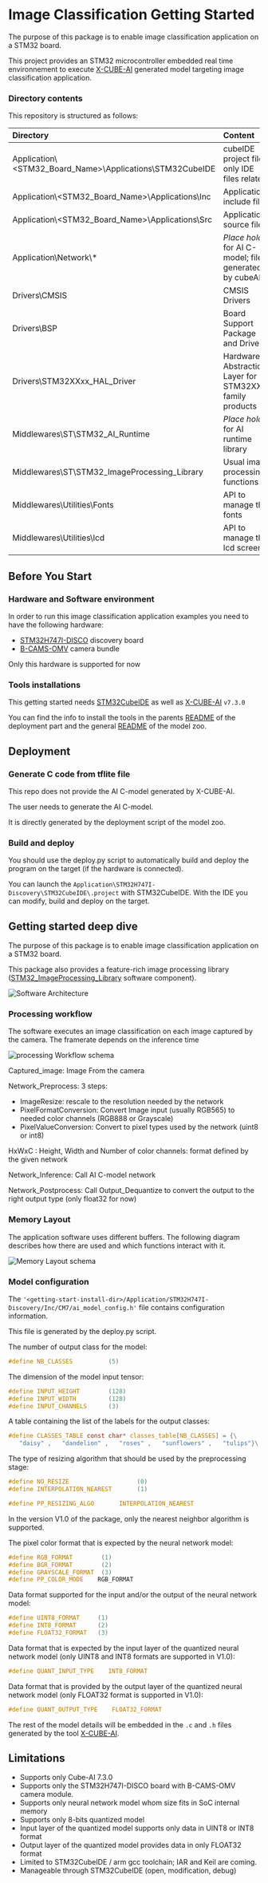 # __Image Classification Getting Started__

The purpose of this package is to enable image classification application on a STM32 board.

This project provides an STM32 microcontroller embedded real time environnement to execute [X-CUBE-AI](https://www.st.com/en/embedded-software/x-cube-ai.html) generated model targeting image classification application.


### __Directory contents__

This repository is structured as follows:

| Directory                                                              | Content                                                   |
|:---------------------------------------------------------------------- |:--------------------------------------------------------- |
| Application\\<STM32_Board_Name>\Applications\STM32CubeIDE              | cubeIDE project files; only IDE files related             |
| Application\\<STM32_Board_Name>\Applications\Inc                       | Application include files                                 |
| Application\\<STM32_Board_Name>\Applications\Src                       | Application source files                                  |
| Application\Network\\*                                                 | *Place holder* for AI C-model; files generated by cubeAI  |
| Drivers\CMSIS                                                          | CMSIS Drivers                                             |
| Drivers\BSP                                                            | Board Support Package and Drivers                         |
| Drivers\STM32XXxx_HAL_Driver                                           | Hardware Abstraction Layer for STM32XXxx family products  |
| Middlewares\ST\STM32_AI_Runtime                                        | *Place holder* for AI runtime library                     |
| Middlewares\ST\STM32_ImageProcessing_Library                           | Usual image processing functions                          |
| Middlewares\Utilities\Fonts                                            | API to manage the fonts                                   |
| Middlewares\Utilities\lcd                                              | API to manage the lcd screen                              |

## __Before You Start__

### __Hardware and Software environment__

In order to run this image classification application examples you need to have the following hardware:

- [STM32H747I-DISCO](https://www.st.com/en/product/stm32h747i-disco) discovery board
- [B-CAMS-OMV](https://www.st.com/en/product/b-cams-omv) camera bundle

Only this hardware is supported for now

### __Tools installations__

This getting started needs [STM32CubeIDE](https://www.st.com/content/st_com/en/products/development-tools/software-development-tools/stm32-software-development-tools/stm32-ides/stm32cubeide.html) as well as [X-CUBE-AI](https://www.st.com/en/embedded-software/x-cube-ai.html) `v7.3.0`


You can find the info to install the tools in the parents [README](../scripts/deployment/README.md) of the deployment part and the general [README](../scripts.deployment/README.md) of the model zoo. 


## __Deployment__

### __Generate C code from tflite file__

This repo does not provide the AI C-model generated by X-CUBE-AI.

The user needs to generate the AI C-model.

It is directly generated by the deployment script of the model zoo.

### __Build and deploy__

You should use the deploy.py script to automatically build and deploy the program on the target (if the hardware is connected).

You can launch the `Application\STM32H747I-Discovery\STM32CubeIDE\.project` with STM32CubeIDE. With the IDE you can modify, build and deploy on the target.

## __Getting started deep dive__

The purpose of this package is to enable image classification application on a STM32 board. 

This package also provides a feature-rich image processing library ([STM32_ImageProcessing_Library](./Middlewares/ST/STM32_ImageProcessing_Library/) software component).


![Software Architecture](_htmresc/Software_Architecture.png)
### __Processing workflow__

The software executes an image classification on each image captured by the camera. The framerate depends on the inference time


![processing Workflow schema](_htmresc/algoProcessing.drawio.svg)

Captured_image: Image From the camera

Network_Preprocess: 3 steps:
   -  ImageResize: rescale to the resolution needed by the network
   -  PixelFormatConversion: Convert Image input (usually RGB565) to needed color channels (RGB888 or Grayscale)
   -  PixelValueConversion: Convert to pixel types used by the network (uint8 or int8)

HxWxC : Height, Width and Number of color channels: format defined by the given network

Network_Inference: Call AI C-model network

Network_Postprocess: Call Output_Dequantize to convert the output to the right output type (only float32 for now)

### __Memory Layout__

The application software uses different buffers. The following diagram describes how there are used and which functions interact with it. 


![Memory Layout schema](_htmresc/MemoryLayout.png)



### __Model configuration__

The `'<getting-start-install-dir>/Application/STM32H747I-Discovery/Inc/CM7/ai_model_config.h'` file contains configuration information.

This file is generated by the deploy.py script.

The number of output class for the model:

```C
#define NB_CLASSES          (5)
```

The dimension of the model input tensor:

```C
#define INPUT_HEIGHT        (128)
#define INPUT_WIDTH         (128)
#define INPUT_CHANNELS      (3)
```

A table containing the list of the labels for the output classes:

```C
#define CLASSES_TABLE const char* classes_table[NB_CLASSES] = {\
   "daisy" ,   "dandelion" ,   "roses" ,   "sunflowers" ,   "tulips"}\
```

The type of resizing algorithm that should be used by the preprocessing stage:

```C
#define NO_RESIZE                   (0)
#define INTERPOLATION_NEAREST       (1)

#define PP_RESIZING_ALGO       INTERPOLATION_NEAREST
```
 In the version V1.0 of the package, only the nearest neighbor algorithm is supported.


The pixel color format that is expected by the neural network model: 

```C
#define RGB_FORMAT        (1)
#define BGR_FORMAT        (2)
#define GRAYSCALE_FORMAT  (3)
#define PP_COLOR_MODE    RGB_FORMAT
```

Data format supported for the input and/or the output of the neural network model: 
```C
#define UINT8_FORMAT     (1)
#define INT8_FORMAT      (2)
#define FLOAT32_FORMAT   (3)
```

Data format that is expected by the input layer of the quantized neural network model (only UINT8 and INT8 formats are supported in V1.0):
```C
#define QUANT_INPUT_TYPE    INT8_FORMAT
```

Data format that is provided by the output layer of the quantized neural network model (only FLOAT32 format is supported in V1.0):
```C
#define QUANT_OUTPUT_TYPE    FLOAT32_FORMAT
```


The rest of the model details will be embedded in the `.c` and `.h` files generated by the tool [X-CUBE-AI](https://www.st.com/en/embedded-software/x-cube-ai.html). 

## __Limitations__

- Supports only Cube-AI 7.3.0
- Supports only the STM32H747I-DISCO board with B-CAMS-OMV camera module.
- Supports only neural network model whom size fits in SoC internal memory
- Supports only 8-bits quantized model
- Input layer of the quantized model supports only data in UINT8 or INT8 format
- Output layer of the quantized model provides data in only FLOAT32 format
- Limited to STM32CubeIDE / arm gcc toolchain; IAR and Keil are coming.
- Manageable through STM32CubeIDE (open, modification, debug)
